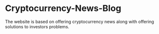 # Cryptocurrency-News-Blog
The website is based on offering cryptocurrency news along with offering solutions to investors problems.
